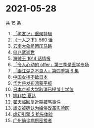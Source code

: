 # 2021-05-28

共 15 条

<!-- BEGIN -->
<!-- 最后更新时间 Fri May 28 2021 23:12:57 GMT+0800 (China Standard Time) -->

1. [「老友记」重聚特辑](https://www.zhihu.com/search?q=老友记重聚)
2. [《一人之下》560 话](https://www.zhihu.com/search?q=一人之下)
3. [云南大象组团压马路](https://www.zhihu.com/search?q=云南大象)
4. [何兆武逝世](https://www.zhihu.com/search?q=何兆武)
5. [海贼王 1014 话情报](https://www.zhihu.com/search?q=海贼王)
6. [「令人心动的 offer」第三季是医学专场](https://www.zhihu.com/search?q=令人心动的offer第三季)
7. [「画江湖之不良人」第四季第 6 集](https://www.zhihu.com/search?q=画江湖之不良人第四季)
8. [中国女排不敌日本](https://www.zhihu.com/search?q=中国女排)
9. [华为将发布鸿蒙平板](https://www.zhihu.com/search?q=鸿蒙平板)
10. [日本京都大学取消已授博士学位](https://www.zhihu.com/search?q=日本京都大学)
11. [姚非拉 夏达](https://www.zhihu.com/search?q=姚非拉)
12. [翟天临回复近期被骂事件](https://www.zhihu.com/search?q=翟天临回复)
13. [雄安被确认为婚俗改革实验区](https://www.zhihu.com/search?q=雄安)
14. [虚幻引擎 5 抢先体验](https://www.zhihu.com/search?q=虚幻引擎5)
15. [广州确诊病例密接者](https://www.zhihu.com/search?q=广州疫情)

<!-- END -->
